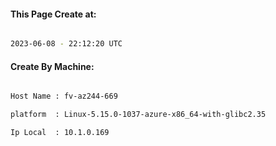 
   
#### This Page Create at:

```bash

2023-06-08 - 22:12:20 UTC

```

#### Create By Machine:

```bash

Host Name : fv-az244-669

platform  : Linux-5.15.0-1037-azure-x86_64-with-glibc2.35

Ip Local  : 10.1.0.169

```

